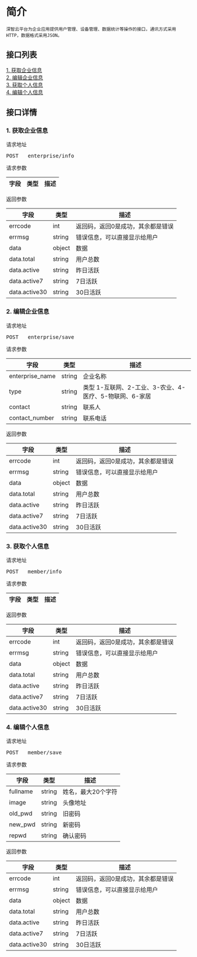 # 简介
	深智云平台为企业应用提供用户管理、设备管理、数据统计等操作的接口，通讯方式采用HTTP，数据格式采用JSON。
## 接口列表
[1. 获取企业信息](#api_1)
</br>[2. 编辑企业信息](#api_2)
</br>[3. 获取个人信息](#api_3)
</br>[4. 编辑个人信息 ](#api_4)
</br>
## 接口详情
### <a name='api_1'>1. 获取企业信息</a>
请求地址

<pre>POST	enterprise/info</pre>

请求参数

|字段|类型|描述|
|--|--|--|

返回参数

|字段|类型|描述|
|--|--|--|
|errcode|int|返回码，返回0是成功，其余都是错误|
|errmsg|string|错误信息，可以直接显示给用户|
|data|object|数据|
|data.total|string|用户总数|
|data.active|string|昨日活跃|
|data.active7|string|7日活跃|
|data.active30|string|30日活跃|

### <a name='api_2'>2. 编辑企业信息</a>
请求地址

<pre>POST	enterprise/save</pre>

请求参数

|字段|类型|描述|
|--|--|--|
|enterprise_name|string|企业名称|
|type|string|类型 1-互联网、2-工业、3-农业、4-医疗、5-物联网、6-家居|
|contact|string|联系人|
|contact_number|string|联系电话|

返回参数

|字段|类型|描述|
|--|--|--|
|errcode|int|返回码，返回0是成功，其余都是错误|
|errmsg|string|错误信息，可以直接显示给用户|
|data|object|数据|
|data.total|string|用户总数|
|data.active|string|昨日活跃|
|data.active7|string|7日活跃|
|data.active30|string|30日活跃|

### <a name='api_3'>3. 获取个人信息</a>
请求地址

<pre>POST	member/info</pre>

请求参数

|字段|类型|描述|
|--|--|--|

返回参数

|字段|类型|描述|
|--|--|--|
|errcode|int|返回码，返回0是成功，其余都是错误|
|errmsg|string|错误信息，可以直接显示给用户|
|data|object|数据|
|data.total|string|用户总数|
|data.active|string|昨日活跃|
|data.active7|string|7日活跃|
|data.active30|string|30日活跃|

### <a name='api_4'>4. 编辑个人信息 </a>
请求地址

<pre>POST	member/save</pre>

请求参数

|字段|类型|描述|
|--|--|--|
|fullname|string|姓名，最大20个字符|
|image|string|头像地址|
|old_pwd|string|旧密码|
|new_pwd|string|新密码|
|repwd|string|确认密码|

返回参数

|字段|类型|描述|
|--|--|--|
|errcode|int|返回码，返回0是成功，其余都是错误|
|errmsg|string|错误信息，可以直接显示给用户|
|data|object|数据|
|data.total|string|用户总数|
|data.active|string|昨日活跃|
|data.active7|string|7日活跃|
|data.active30|string|30日活跃|

